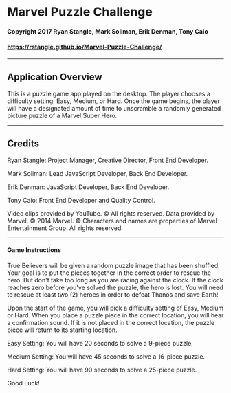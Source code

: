 # Marvel Puzzle Challenge

#### Copyright 2017 Ryan Stangle, Mark Soliman, Erik Denman, Tony Caio
#### https://rstangle.github.io/Marvel-Puzzle-Challenge/


-----------------------------------------


## Application Overview
This is a puzzle game app played on the desktop. The player chooses a difficulty setting, Easy, Medium, or Hard.  Once the game begins, the player will have a designated amount of time to unscramble a randomly generated picture puzzle of a Marvel Super Hero.  


-----------------------------------------


## Credits
Ryan Stangle: Project Manager, Creative Director, Front End Developer.

Mark Soliman: Lead JavaScript Developer, Back End Developer.

Erik Denman: JavaScript Developer, Back End Developer.

Tony Caio: Front End Developer and Quality Control.

Video clips provided by YouTube. © All rights reserved.
Data provided by Marvel. © 2014 Marvel. © Characters and names are properties of Marvel Entertainment Group. All rights reserved.


-----------------------------------------


#### Game Instructions


True Believers will be given a random puzzle image that has been shuffled. Your goal is to put the pieces together in the correct order to rescue the hero. But don't take too long as you are racing against the clock. If the clock reaches zero before you've solved the puzzle, the hero is lost. You will need to rescue at least two (2) heroes in order to defeat Thanos and save Earth!

Upon the start of the game, you will pick a difficulty setting of Easy, Medium or Hard. When you place a puzzle piece in the correct location, you will hear a confirmation sound. If it is not placed in the correct location, the puzzle piece will return to its starting location.

Easy Setting:
You will have 20 seconds to solve a 9-piece puzzle.

Medium Setting:
You will have 45 seconds to solve a 16-piece puzzle.

Hard Setting:
You will have 90 seconds to solve a 25-piece puzzle.

Good Luck!
